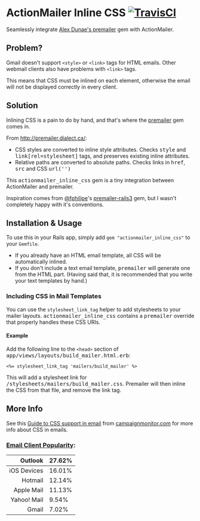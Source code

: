 # ActionMailer Inline CSS [![TravisCI](http://travis-ci.org/ndbroadbent/actionmailer_inline_css.png?branch=master)](http://travis-ci.org/ndbroadbent/actionmailer_inline_css)

Seamlessly integrate [Alex Dunae's premailer](http://premailer.dialect.ca/) gem with ActionMailer.


## Problem?

Gmail doesn't support `<style>` or `<link>` tags for HTML emails. Other webmail clients also
have problems with `<link>` tags.

This means that CSS must be inlined on each element, otherwise
the email will not be displayed correctly in every client.


## Solution

Inlining CSS is a pain to do by hand, and that's where the
[premailer](http://premailer.dialect.ca/) gem comes in.

From http://premailer.dialect.ca/:

* CSS styles are converted to inline style attributes.
  Checks <tt>style</tt> and <tt>link[rel=stylesheet]</tt> tags, and preserves existing inline attributes.
* Relative paths are converted to absolute paths.
  Checks links in <tt>href</tt>, <tt>src</tt> and CSS <tt>url('')</tt>


This <tt>actionmailer_inline_css</tt> gem is a tiny integration between ActionMailer and premailer.

Inspiration comes from [@fphilipe](https://github.com/fphilipe)'s
[premailer-rails3](https://github.com/fphilipe/premailer-rails3) gem, but I wasn't
completely happy with it's conventions.


## Installation & Usage

To use this in your Rails app, simply add `gem "actionmailer_inline_css"` to your `Gemfile`.

* If you already have an HTML email template, all CSS will be automatically inlined.
* If you don't include a text email template, <tt>premailer</tt> will generate one from the HTML part.
  (Having said that, it is recommended that you write your text templates by hand.)


### Including CSS in Mail Templates

You can use the `stylesheet_link_tag` helper to add stylesheets to your mailer layouts.
<tt>actionmailer_inline_css</tt> contains a <tt>premailer</tt> override that properly handles
these CSS URIs.

#### Example

Add the following line to the `<head>` section of <tt>app/views/layouts/build_mailer.html.erb</tt>:

    <%= stylesheet_link_tag 'mailers/build_mailer' %>

This will add a stylesheet link for <tt>/stylesheets/mailers/build_mailer.css</tt>.
Premailer will then inline the CSS from that file, and remove the link tag.


## More Info

See this [Guide to CSS support in email](http://www.campaignmonitor.com/css/) from
[campaignmonitor.com](http://www.campaignmonitor.com) for more info about CSS in emails.


### [Email Client Popularity](http://www.campaignmonitor.com/stats/email-clients/):

| Outlook | 27.62% |
|------:|:------------|
| iOS Devices | 16.01% |
| Hotmail | 12.14% |
| Apple Mail | 11.13% |
| Yahoo! Mail | 9.54% |
| Gmail | 7.02% |

